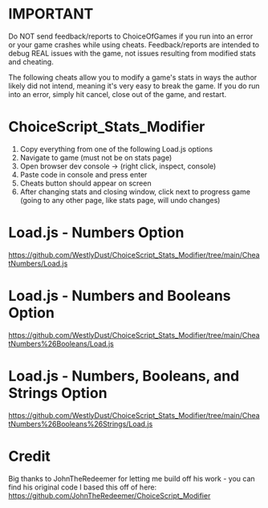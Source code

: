 # IMPORTANT
Do NOT send feedback/reports to ChoiceOfGames if you run into an error or your game crashes while using cheats. Feedback/reports are intended to debug REAL issues with the game, not issues resulting from modified stats and cheating.

The following cheats allow you to modify a game's stats in ways the author likely did not intend, meaning it's very easy to break the game. If you do run into an error, simply hit cancel, close out of the game, and restart.

# ChoiceScript_Stats_Modifier
1. Copy everything from one of the following Load.js options
2. Navigate to game (must not be on stats page)
3. Open browser dev console -> (right click, inspect, console)
4. Paste code in console and press enter
5. Cheats button should appear on screen
6. After changing stats and closing window, click next to progress game (going to any other page, like stats page, will undo changes)

# Load.js - Numbers Option
https://github.com/WestlyDust/ChoiceScript_Stats_Modifier/tree/main/CheatNumbers/Load.js
# Load.js - Numbers and Booleans Option
https://github.com/WestlyDust/ChoiceScript_Stats_Modifier/tree/main/CheatNumbers%26Booleans/Load.js
# Load.js - Numbers, Booleans, and Strings Option
https://github.com/WestlyDust/ChoiceScript_Stats_Modifier/tree/main/CheatNumbers%26Booleans%26Strings/Load.js

# Credit
Big thanks to JohnTheRedeemer for letting me build off his work - you can find his original code I based this off of here: https://github.com/JohnTheRedeemer/ChoiceScript_Modifier
